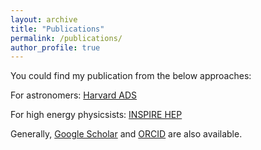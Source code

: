 ```yaml
---
layout: archive
title: "Publications"
permalink: /publications/
author_profile: true
---
```


You could find my publication from the below approaches:

For astronomers: [Harvard ADS](https://ui.adsabs.harvard.edu/search/q=orcid%3A0009-0000-7431-7885&sort=date+desc)

For high energy physicsists: [INSPIRE HEP](https://inspirehep.net/authors/2685932)

Generally, [Google Scholar](https://scholar.google.com/citations?user=hxR2VSsAAAAJ&hl=zh-CN&authuser=2) and [ORCID](https://orcid.org/0009-0000-7431-7885) are also available.